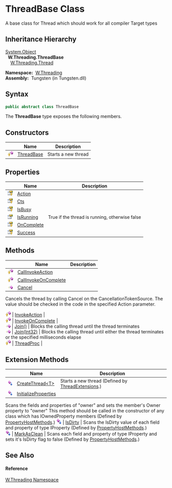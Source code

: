 ThreadBase Class
================
  A base class for Thread which should work for all compiler Target types


Inheritance Hierarchy
---------------------
[System.Object][1]  
  **W.Threading.ThreadBase**  
    [W.Threading.Thread][2]  

  **Namespace:**  [W.Threading][3]  
  **Assembly:**  Tungsten (in Tungsten.dll)

Syntax
------

```csharp
public abstract class ThreadBase
```

The **ThreadBase** type exposes the following members.


Constructors
------------

                    | Name            | Description         
------------------- | --------------- | ------------------- 
![Protected method] | [ThreadBase][4] | Starts a new thread 


Properties
----------

                      | Name            | Description                                    
--------------------- | --------------- | ---------------------------------------------- 
![Protected property] | [Action][5]     |                                                
![Protected property] | [Cts][6]        |                                                
![Protected property] | [IsBusy][7]     |                                                
![Public property]    | [IsRunning][8]  | True if the thread is running, otherwise false 
![Protected property] | [OnComplete][9] |                                                
![Protected property] | [Success][10]   |                                                


Methods
-------

                    | Name                       | Description                                                                                                                                     
------------------- | -------------------------- | ----------------------------------------------------------------------------------------------------------------------------------------------- 
![Protected method] | [CallInvokeAction][11]     |                                                                                                                                                 
![Protected method] | [CallInvokeOnComplete][12] |                                                                                                                                                 
![Public method]    | [Cancel][13]               | 
Cancels the thread by calling Cancel on the CancellationTokenSource. The value should be checked in the code in the specified Action parameter.
 
![Protected method] | [InvokeAction][14]         |                                                                                                                                                 
![Protected method] | [InvokeOnComplete][15]     |                                                                                                                                                 
![Public method]    | [Join()][16]               | Blocks the calling thread until the thread terminates                                                                                           
![Public method]    | [Join(Int32)][17]          | Blocks the calling thread until either the thread terminates or the specified milliseconds elapse                                               
![Protected method] | [ThreadProc][18]           |                                                                                                                                                 


Extension Methods
-----------------

                           | Name                       | Description                                                                                                                                                                                                                      
-------------------------- | -------------------------- | -------------------------------------------------------------------------------------------------------------------------------------------------------------------------------------------------------------------------------- 
![Public Extension Method] | [CreateThread&lt;T>][19]   | Starts a new thread (Defined by [ThreadExtensions][20].)                                                                                                                                                                         
![Public Extension Method] | [InitializeProperties][21] | 
Scans the fields and properties of "owner" and sets the member's Owner property to "owner" This method should be called in the constructor of any class which has IOwnedProperty members
 (Defined by [PropertyHostMethods][22].) 
![Public Extension Method] | [IsDirty][23]              | 
Scans the IsDirty value of each field and property of type IProperty
 (Defined by [PropertyHostMethods][22].)                                                                                                                 
![Public Extension Method] | [MarkAsClean][24]          | 
Scans each field and property of type IProperty and sets it's IsDirty flag to false
 (Defined by [PropertyHostMethods][22].)                                                                                                  


See Also
--------

#### Reference
[W.Threading Namespace][3]  

[1]: http://msdn.microsoft.com/en-us/library/e5kfa45b
[2]: ../Thread/README.md
[3]: ../README.md
[4]: _ctor.md
[5]: Action.md
[6]: Cts.md
[7]: IsBusy.md
[8]: IsRunning.md
[9]: OnComplete.md
[10]: Success.md
[11]: CallInvokeAction.md
[12]: CallInvokeOnComplete.md
[13]: Cancel.md
[14]: InvokeAction.md
[15]: InvokeOnComplete.md
[16]: Join.md
[17]: Join_1.md
[18]: ThreadProc.md
[19]: ../ThreadExtensions/CreateThread__1.md
[20]: ../ThreadExtensions/README.md
[21]: ../../W/PropertyHostMethods/InitializeProperties.md
[22]: ../../W/PropertyHostMethods/README.md
[23]: ../../W/PropertyHostMethods/IsDirty.md
[24]: ../../W/PropertyHostMethods/MarkAsClean.md
[25]: ../../_icons/Help.png
[Protected method]: ../../_icons/protmethod.gif "Protected method"
[Protected property]: ../../_icons/protproperty.gif "Protected property"
[Public property]: ../../_icons/pubproperty.gif "Public property"
[Public method]: ../../_icons/pubmethod.gif "Public method"
[Public Extension Method]: ../../_icons/pubextension.gif "Public Extension Method"